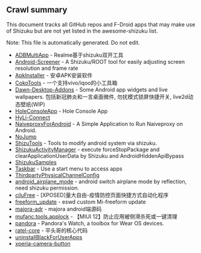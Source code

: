 ## Crawl summary
This document tracks all GitHub repos and F-Droid apps that may make use of Shizuku but are not yet listed in the awesome-shizuku list.

Note: This file is automatically generated. Do not edit.

 * [ADBMultiApp](https://github.com/Mobsama/ADBMultiApp) - Realme基于shizuku双开工具
 * [Android-Screener](https://github.com/jiesou/Android-Screener) - A Shizuku/ROOT tool for easily adjusting screen resolution and frame rate
 * [ApkInstaller](https://github.com/Tokyonth/ApkInstaller) - 安卓APK安装软件
 * [CokoTools](https://github.com/Yorick-Ryu/CokoTools) - 一个支持vivo/iqoo的小工具箱
 * [Dawn-Desktop-Addons](https://github.com/Dawncraft/Dawn-Desktop-Addons) - Some Android app widgets and live wallpapers. 包括新冠肺炎和一言桌面微件, 勿扰模式锁屏快捷开关, live2d动态壁纸(WIP)
 * [HoleConsoleApp](https://github.com/zmide/HoleConsoleApp) - Hole Console App
 * [HyLi-Connect](https://github.com/A-JiuA/HyLi-Connect)
 * [NaiveproxyForAndroid](https://github.com/Dobiec/NaiveproxyForAndroid) - A Simple Application to Run Naiveproxy on Android.
 * [NoJump](https://github.com/Mufanc/NoJump)
 * [ShizuTools](https://github.com/legendsayantan/ShizuTools) - Tools to modify android system via shizuku.
 * [ShizukuActivityManager](https://github.com/kzaemrio/ShizukuActivityManager) - execute forceStopPackage and clearApplicationUserData by Shizuku and AndroidHiddenApiBypass
 * [ShizukuSamples](https://github.com/LinerSRT/ShizukuSamples)
 * [Taskbar](https://github.com/farmerbb/Taskbar) - Use a start menu to access apps
 * [ThirdpartyPhysicalChannelConfig](https://github.com/takusan23/ThirdpartyPhysicalChannelConfig)
 * [android_airplane_mode](https://github.com/lalakii/android_airplane_mode) - android switch airplane mode by reflection, need shizuku permission.
 * [cjluFree](https://github.com/zxy19/cjluFree) - [XPOSED]量大自由-疫情防控页面快捷方式自动化程序
 * [freeform_update](https://github.com/eswd04/freeform_update) - eswd custom Mi-freeform update
 * [majora-adr](https://github.com/yint-tech/majora-adr) - majora android端源码
 * [mufanc.tools.applock](https://github.com/Xposed-Modules-Repo/mufanc.tools.applock) - 【MIUI 12】防止应用被侧滑杀死或一键清理
 * [pandora](https://github.com/maisymoe/pandora) - Pandora's Watch, a toolbox for Wear OS devices.
 * [ratel-core](https://github.com/virjarRatel/ratel-core) - 平头哥的核心代码
 * [uninstallBlackForUserApps](https://github.com/sbmatch/uninstallBlackForUserApps)
 * [xperia-camera-button](https://github.com/aaronkh/xperia-camera-button)
